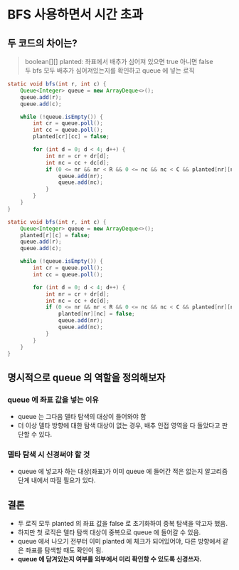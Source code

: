# BFS 사용하면서 시간 초과

## 두 코드의 차이는?

> boolean[][] planted: 좌표에서 배추가 심어져 있으면 true 아니면 false  
> 두 bfs 모두 배추가 심어져있는지를 확인하고 queue 에 넣는 로직

```java
static void bfs(int r, int c) {
    Queue<Integer> queue = new ArrayDeque<>();
    queue.add(r);
    queue.add(c);

    while (!queue.isEmpty()) {
        int cr = queue.poll();
        int cc = queue.poll();
        planted[cr][cc] = false;

        for (int d = 0; d < 4; d++) {
            int nr = cr + dr[d];
            int nc = cc + dc[d];
            if (0 <= nr && nr < R && 0 <= nc && nc < C && planted[nr][nc]) {
                queue.add(nr);
                queue.add(nc);
            }
        }
    }
}
```

```java
static void bfs(int r, int c) {
    Queue<Integer> queue = new ArrayDeque<>();
    planted[r][c] = false;
    queue.add(r);
    queue.add(c);

    while (!queue.isEmpty()) {
        int cr = queue.poll();
        int cc = queue.poll();

        for (int d = 0; d < 4; d++) {
            int nr = cr + dr[d];
            int nc = cc + dc[d];
            if (0 <= nr && nr < R && 0 <= nc && nc < C && planted[nr][nc]) {
                planted[nr][nc] = false;
                queue.add(nr);
                queue.add(nc);
            }
        }
    }
}
```

## 명시적으로 queue 의 역할을 정의해보자

### queue 에 좌표 값을 넣는 이유

- queue 는 그다음 델타 탐색의 대상이 들어와야 함
- 더 이상 델타 방향에 대한 탐색 대상이 없는 경우, 배추 인접 영역을 다 돌았다고 판단할 수 있다.

### 델타 탐색 시 신경써야 할 것

- queue 에 넣고자 하는 대상(좌표)가 이미 queue 에 들어간 적은 없는지 알고리즘 단계 내에서 따질 필요가 있다.

## 결론

- 두 로직 모두 planted 의 좌표 값을 false 로 초기화하여 중복 탐색을 막고자 했음.
- 하지만 첫 로직은 델타 탐색 대상이 중복으로 queue 에 들어갈 수 있음.
- queue 에서 나오기 전부터 이미 planted 에 체크가 되어있어야, 다른 방향에서 같은 좌표를 탐색할 때도 확인이 됨.
- **queue 에 담겨있는지 여부를 외부에서 미리 확인할 수 있도록 신경쓰자.** 

